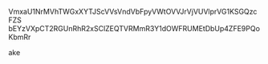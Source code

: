 VmxaU1NrMVhTWGxXYTJScVVsVndVbFpyVWtOVVJrVjVUVlprVG1KSGQzcFZS
bEYzVXpCT2RGUnRhR2xSClZEQTVRMmR3Y1dOWFRUMEtDbUp4ZFE9PQoKbmRr

ake